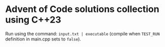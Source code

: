 # Advent of Code solutions collection using C++23

Run using the command: ```input.txt | executable``` (compile when `TEST_RUN` definition in main.cpp sets to `false`).
